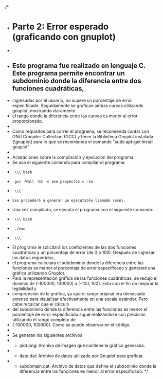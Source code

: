 /*
 * # Parte 2: Error esperado (graficando con gnuplot)
 *
 * ## Este programa fue realizado en lenguaje C. Este programa permite encontrar un subdominio donde la diferencia entre dos funciones cuadráticas,
 * ingresadas por el usuario, no supere un porcentaje de error especificado. Seguidamente se grafican ambas curvas utilizando gnuplot, mostrando claramente
 * el rango donde la diferencia entre las curvas es menor al error proporcionado.
 *
 * Como requisitos para correr el programa, se recomienda contar con GNU Compiler Collection (GCC) y tener la Biblioteca Gnuplot instalada (\gnuplot\) para lo que se recomienda el comando "sudo apt-get install gnuplot"
 *
 * Aclaraciones sobre la  compilación y ejecución del programa
 *    Se usa el siguiente comando para compilar el programa:
 *      \\\`bash
 *      gcc -Wall -O2 -o exe proyecto2.c -lm
 *      \\\`
 *     Eso procederá a generar un ejecutable llamado \exe\.
 *    Una vez compilado, se ejecuta el programa con el siguiente comando:
 *      \\\`bash
 *      ./exe
 *      \\\`
 * El programa le solicitará los coeficientes de las dos funciones cuadráticas y un porcentaje de error (de 0 a 100). Después de ingresar los datos requeridos,
 * el programa calculará el subdominio donde la diferencia entre las funciones es menor al porcentaje de error especificado y generará una gráfica utilizando Gnuplot.
 * Para la representación gráfica de las funciones cuadráticas, se redujo el dominio de (-100000, 100000) a (-100, 100). Esto con el fin de mejorar la legibilidad y
 * comprensión de la gráfica, ya que el rango original era demasiado extenso para visualizar efectivamente en una escala estándar. Pero cabe recalcar que el cálculo
 * del subdominio donde la diferencia entre las funciones es menor al porcentaje de error especificado sigue realizándose con precisión utilizando el rango completo de
 * (-100000, 100000). Como se puede observar en el código.
 *
 * Se generan los siguientes archivos
 * - plot.png: Archivo de imagen que contiene la gráfica generada.
 * - data.dat: Archivo de datos utilizado por Gnuplot para graficar.
 * - subdomain.dat: Archivo de datos que define el subdominio donde la diferencia entre las funciones es menor al error especificado.
 */
